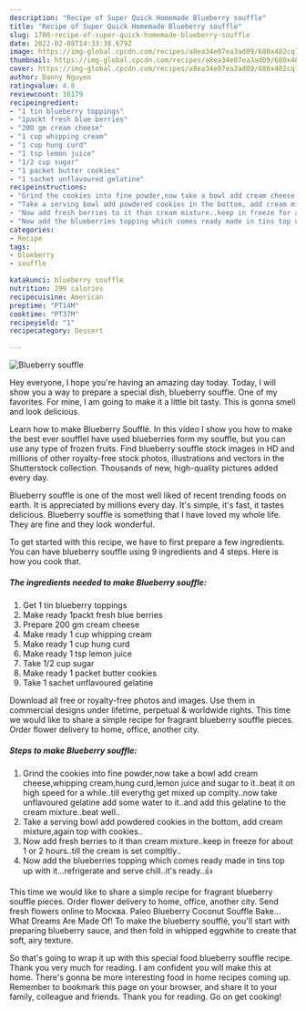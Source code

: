 ```yaml
---
description: "Recipe of Super Quick Homemade Blueberry souffle"
title: "Recipe of Super Quick Homemade Blueberry souffle"
slug: 1700-recipe-of-super-quick-homemade-blueberry-souffle
date: 2022-02-08T14:33:38.679Z
image: https://img-global.cpcdn.com/recipes/a8ea34e07ea3ad09/680x482cq70/blueberry-souffle-recipe-main-photo.jpg
thumbnail: https://img-global.cpcdn.com/recipes/a8ea34e07ea3ad09/680x482cq70/blueberry-souffle-recipe-main-photo.jpg
cover: https://img-global.cpcdn.com/recipes/a8ea34e07ea3ad09/680x482cq70/blueberry-souffle-recipe-main-photo.jpg
author: Danny Nguyen
ratingvalue: 4.8
reviewcount: 10179
recipeingredient:
- "1 tin blueberry toppings"
- "1packt fresh blue berries"
- "200 gm cream cheese"
- "1 cup whipping cream"
- "1 cup hung curd"
- "1 tsp lemon juice"
- "1/2 cup sugar"
- "1 packet butter cookies"
- "1 sachet unflavoured gelatine"
recipeinstructions:
- "Grind the cookies into fine powder,now take a bowl add cream cheese,whipping cream,hung curd,lemon juice and sugar to it..beat it on high speed for a while..till everythg get mixed up complty..now take unflavoured gelatine add some water to it..and add this gelatine to the cream mixture..beat well.."
- "Take a serving bowl add powdered cookies in the bottom, add cream mixture,again top with cookies.."
- "Now add fresh berries to it than cream mixture..keep in freeze for about 1 or 2 hours..till the cream is set compltly.."
- "Now add the blueberries topping which comes ready made in tins top up with it...refrigerate and serve chill..it&#39;s ready..👍"
categories:
- Recipe
tags:
- blueberry
- souffle

katakunci: blueberry souffle 
nutrition: 299 calories
recipecuisine: American
preptime: "PT14M"
cooktime: "PT37M"
recipeyield: "1"
recipecategory: Dessert

---
```



![Blueberry souffle](https://img-global.cpcdn.com/recipes/a8ea34e07ea3ad09/680x482cq70/blueberry-souffle-recipe-main-photo.jpg)

Hey everyone, I hope you're having an amazing day today. Today, I will show you a way to prepare a special dish, blueberry souffle. One of my favorites. For mine, I am going to make it a little bit tasty. This is gonna smell and look delicious.

Learn how to make Blueberry Soufflé. In this video I show you how to make the best ever souffleI have used blueberries form my souffle, but you can use any type of frozen fruits. Find blueberry souffle stock images in HD and millions of other royalty-free stock photos, illustrations and vectors in the Shutterstock collection. Thousands of new, high-quality pictures added every day.

Blueberry souffle is one of the most well liked of recent trending foods on earth. It is appreciated by millions every day. It's simple, it's fast, it tastes delicious. Blueberry souffle is something that I have loved my whole life. They are fine and they look wonderful.


To get started with this recipe, we have to first prepare a few ingredients. You can have blueberry souffle using 9 ingredients and 4 steps. Here is how you cook that.

<!--inarticleads1-->

##### The ingredients needed to make Blueberry souffle:

1. Get 1 tin blueberry toppings
1. Make ready 1packt fresh blue berries
1. Prepare 200 gm cream cheese
1. Make ready 1 cup whipping cream
1. Make ready 1 cup hung curd
1. Make ready 1 tsp lemon juice
1. Take 1/2 cup sugar
1. Make ready 1 packet butter cookies
1. Take 1 sachet unflavoured gelatine


Download all free or royalty-free photos and images. Use them in commercial designs under lifetime, perpetual &amp; worldwide rights. This time we would like to share a simple recipe for fragrant blueberry souffle pieces. Order flower delivery to home, office, another city. 

<!--inarticleads2-->

##### Steps to make Blueberry souffle:

1. Grind the cookies into fine powder,now take a bowl add cream cheese,whipping cream,hung curd,lemon juice and sugar to it..beat it on high speed for a while..till everythg get mixed up complty..now take unflavoured gelatine add some water to it..and add this gelatine to the cream mixture..beat well..
1. Take a serving bowl add powdered cookies in the bottom, add cream mixture,again top with cookies..
1. Now add fresh berries to it than cream mixture..keep in freeze for about 1 or 2 hours..till the cream is set compltly..
1. Now add the blueberries topping which comes ready made in tins top up with it...refrigerate and serve chill..it&#39;s ready..👍


This time we would like to share a simple recipe for fragrant blueberry souffle pieces. Order flower delivery to home, office, another city. Send fresh flowers online to Москва. Paleo Blueberry Coconut Souffle Bake… What Dreams Are Made Of! To make the blueberry soufflé, you&#39;ll start with preparing blueberry sauce, and then fold in whipped eggwhite to create that soft, airy texture. 

So that's going to wrap it up with this special food blueberry souffle recipe. Thank you very much for reading. I am confident you will make this at home. There's gonna be more interesting food in home recipes coming up. Remember to bookmark this page on your browser, and share it to your family, colleague and friends. Thank you for reading. Go on get cooking!
